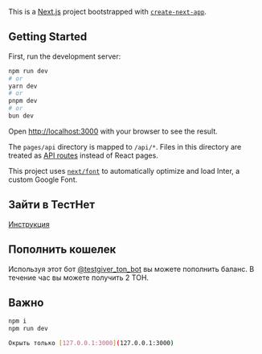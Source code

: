 This is a [Next.js](https://nextjs.org/) project bootstrapped with [`create-next-app`](https://github.com/vercel/next.js/tree/canary/packages/create-next-app).

## Getting Started

First, run the development server:

```bash
npm run dev
# or
yarn dev
# or
pnpm dev
# or
bun dev
```

Open [http://localhost:3000](http://localhost:3000) with your browser to see the result.

The `pages/api` directory is mapped to `/api/*`. Files in this directory are treated as [API routes](https://nextjs.org/docs/api-routes/introduction) instead of React pages.

This project uses [`next/font`](https://nextjs.org/docs/basic-features/font-optimization) to automatically optimize and load Inter, a custom Google Font.

## Зайти в ТестНет

[Инструкция](https://answers.ton.org/question/1561527682871595008/how-do-you-change-ton-keeper-to-testnet)

## Пополнить кошелек

Используя этот бот [@testgiver_ton_bot](https://t.me/testgiver_ton_bot) вы можете пополнить баланс. В течение час вы можете получить 2 ТОН.

## Важно

```bash
npm i
npm run dev

Окрыть только [127.0.0.1:3000](127.0.0.1:3000)